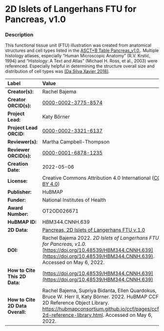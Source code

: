 # 2D Islets of Langerhans FTU for Pancreas, v1.0

### Description
This functional tissue unit (FTU) illustration was created from anatomical structures and cell types listed in the [ASCT+B Table Pancreas_v1.0.](https://doi.org/10.48539/HBM332.TMXM.592). Multiple histology atlases, especially “Human Microscopic Anatomy” (R.V. Krstić, 1994) and “Histology: A Text and Atlas” (Michael H. Ross, et al., 2003) were referenced. Especially helpful in determining the structure overall size and distribution of cell types was [(Da Silva Xavier 2018)](https://doi.org/10.3390/jcm7030054).



| Label | Value |
| :------------- |:-------------|
| **Creator(s):** | Rachel Bajema |
| **Creator ORCID(s):** | [0000-0002-3775-8574](https://orcid.org/0000-0002-3775-8574) |
| **Project Lead:** | Katy B&ouml;rner |
| **Project Lead ORCID:** | [0000-0002-3321-6137](https://orcid.org/0000-0002-3321-6137) |
| **Reviewer(s):** |Martha Campbell-Thompson |
| **Reviewer ORCID(s):** | [0000-0001-6878-1235](https://orcid.org/0000-0001-6878-1235) |
| **Creation Date:** | 2022-05-06 |
| **License:** | Creative Commons Attribution 4.0 International ([CC BY 4.0](https://creativecommons.org/licenses/by/4.0/)) |
| **Publisher:** | HuBMAP |
| **Funder:** | National Institutes of Health |
| **Award Number:** | OT2OD026671 |
| **HuBMAP ID:** | HBM344.CNNH.639 |
| **2D Data:** | [Pancreas, 2D Islets of Langerhans FTU v.1.0](https://hubmapconsortium.github.io/ccf-releases/v1.2/2d-ftu/islets_langerhans_pancreas.svg) |
| **DOI:** | Rachel Bajema 2022. *2D Islets of Langerhans FTU for Pancreas, v1.0.* [https://doi.org/10.48539/HBM344.CNNH.639](https://doi.org/10.48539/HBM344.CNNH.639). Accessed on May 6, 2022. |
| **How to Cite This 2D Data:** | [https://doi.org/10.48539/HBM344.CNNH.639](https://doi.org/10.48539/HBM344.CNNH.639) |
| **How to Cite 2D Data Overall:** | Rachel Bajema, Supriya Bidanta, Ellen Quardokus,  Bruce W. Herr II, Katy Börner. 2022. HuBMAP CCF 2D Reference Object Library. https://hubmapconsortium.github.io/ccf/pages/ccf-2d-reference-library.html. Accessed on May 6, 2022. |
